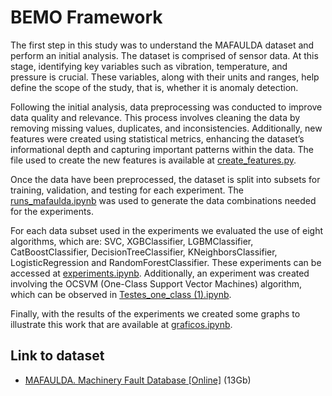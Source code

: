 # BEMO Framework

The first step in this study was to understand the MAFAULDA dataset and perform an initial analysis. The dataset is comprised of sensor data. At this stage, identifying key variables such as vibration, temperature, and pressure is crucial. These variables, along with their units and ranges, help define the scope of the study, that is, whether it is anomaly detection.  

Following the initial analysis, data preprocessing was conducted to improve data quality and relevance. This process involves cleaning the data by removing missing values, duplicates, and inconsistencies. Additionally, new features were created using statistical metrics, enhancing the dataset’s informational depth and capturing important patterns within the data. The file used to create the new features is available at [create_features.py](https://github.com/ACMC542/BEMO/blob/main/create_features.py).


Once the data have been preprocessed, the dataset is split into subsets for training, validation, and testing for each experiment.  The [runs_mafaulda.ipynb](https://github.com/ACMC542/BEMO/blob/main/runs_mafaulda.ipynb) was used to generate the data combinations needed for the experiments.

For each data subset used in the experiments we evaluated the use of eight algorithms, which are: SVC, XGBClassifier, LGBMClassifier, CatBoostClassifier, DecisionTreeClassifier, KNeighborsClassifier, LogisticRegression and RandomForestClassifier. These experiments can be accessed at [experiments.ipynb](https://github.com/ACMC542/BEMO/blob/main/experiments.ipynb). Additionally, an experiment was created involving the OCSVM (One-Class Support Vector Machines) algorithm, which can be observed in [Testes_one_class (1).ipynb](https://github.com/ACMC542/BEMO/blob/main/Testes_one_class%20(1).ipynb).

Finally, with the results of the experiments we created some graphs to illustrate this work that are available at [graficos.ipynb](https://github.com/ACMC542/BEMO/blob/main/Testes_one_class%20(1).ipynb).

## Link to dataset

- [MAFAULDA. Machinery Fault Database [Online]](http://www02.smt.ufrj.br/~offshore/mfs/page_01.html) (13Gb)


